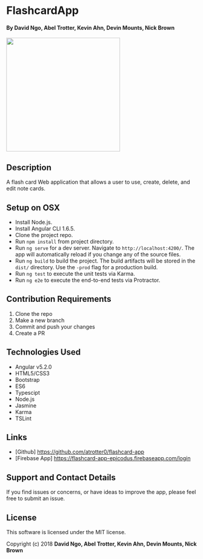 # FlashcardApp

#### By David Ngo, Abel Trotter, Kevin Ahn, Devin Mounts, Nick Brown

<img height="300" src="src/assets/Screen%20Shot%20.png">

## Description

A flash card Web application that allows a user to use, create, delete, and edit note cards.

## Setup on OSX

* Install Node.js.
* Install Angular CLI 1.6.5.
* Clone the project repo.
* Run `npm install` from project directory.
* Run `ng serve` for a dev server. Navigate to `http://localhost:4200/`. The app will automatically reload if you change any of the source files.
* Run `ng build` to build the project. The build artifacts will be stored in the `dist/` directory. Use the `-prod` flag for a production build.
* Run `ng test` to execute the unit tests via Karma.
* Run `ng e2e` to execute the end-to-end tests via Protractor.

## Contribution Requirements

1. Clone the repo
1. Make a new branch
1. Commit and push your changes
1. Create a PR

## Technologies Used

* Angular v5.2.0
* HTML5/CSS3
* Bootstrap
* ES6
* Typescipt
* Node.js
* Jasmine
* Karma
* TSLint

## Links

* [Github] https://github.com/atrotter0/flashcard-app  
* [Firebase App] https://flashcard-app-epicodus.firebaseapp.com/login  

## Support and Contact Details

If you find issues or concerns, or have ideas to improve the app, please feel free to submit an issue.

## License

This software is licensed under the MIT license.

Copyright (c) 2018 **David Ngo, Abel Trotter, Kevin Ahn, Devin Mounts, Nick Brown**
